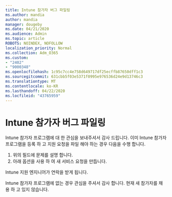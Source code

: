 ```yaml
---
title: Intune 참가자 버그 파일링
ms.author: mandia
author: mandia
manager: dougeby
ms.date: 04/21/2020
ms.audience: Admin
ms.topic: article
ROBOTS: NOINDEX, NOFOLLOW
localization_priority: Normal
ms.collection: Adm_O365
ms.custom:
- "2402"
- "9000348"
ms.openlocfilehash: 1c95c7cc4e758d649717df25ecffb87650dff1c3
ms.sourcegitcommit: 631cbb5f03e5371f0995e976536d24e9d13746c3
ms.translationtype: MT
ms.contentlocale: ko-KR
ms.lasthandoff: 04/22/2020
ms.locfileid: "43765959"
---
```

# <a name="intune-insider-bug-filing"></a>Intune 참가자 버그 파일링

Intune 참가자 프로그램에 대 한 관심을 보내주셔서 감사 드립니다. 이미 Intune 참가자 프로그램을 등록 하 고 지원 요청을 파일 해야 하는 경우 다음을 수행 합니다.

1. 위의 필드에 문제를 설명 합니다.
2. 아래 옵션을 사용 하 여 새 서비스 요청을 만듭니다.

Intune 지원 엔지니어가 연락을 받게 됩니다.

Intune 참가자 프로그램에 없는 경우 관심을 주셔서 감사 합니다. 현재 새 참가자를 채용 하 고 있지 않습니다.
